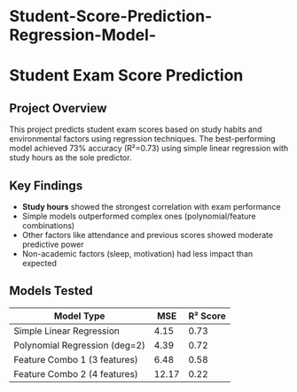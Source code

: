 # Student-Score-Prediction-Regression-Model-
# Student Exam Score Prediction

## Project Overview
This project predicts student exam scores based on study habits and environmental factors using regression techniques. The best-performing model achieved 73% accuracy (R²=0.73) using simple linear regression with study hours as the sole predictor.

## Key Findings
- **Study hours** showed the strongest correlation with exam performance
- Simple models outperformed complex ones (polynomial/feature combinations)
- Other factors like attendance and previous scores showed moderate predictive power
- Non-academic factors (sleep, motivation) had less impact than expected

## Models Tested
| Model Type                     | MSE  | R² Score |
|--------------------------------|------|----------|
| Simple Linear Regression       | 4.15 | 0.73     |
| Polynomial Regression (deg=2)  | 4.39 | 0.72     |
| Feature Combo 1 (3 features)   | 6.48 | 0.58     |
| Feature Combo 2 (4 features)   | 12.17| 0.22     |


